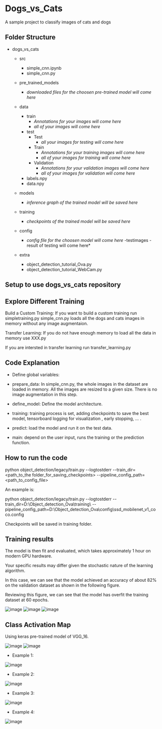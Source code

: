 
# Dogs_vs_Cats
A sample project to classify images of cats and dogs 

## Folder Structure
- dogs_vs_cats
  - src
    - simple_cnn.ipynb
    - simple_cnn.py

  - pre_trained_models
    - *downloaded files for the choosen pre-trained model will come here* 
  - data
    - train
      - *Annotations for your images will come here*
      - *all of your images will come here* 
    - test
	  - Test 
        - *all your images for testing will come here*	  
	  - Train 
		- *Annotations for your training images will come here*
		- *all of your images for training will come here*	  
	  - Validation
        - *Annotations for your validation images will come here*
        - *all of your images for validation will come here*
    - labels.npy
    - data.npy

   - models
     - *inference graph of the trained model will be saved here*
   - training
     - *checkpoints of the trained model will be saved here*
   - config
     - *config file for the choosen model will come here*
   -testimages
    -result of testing will come here*
   - extra
    	- object_detection_tutorial_Ova.py   
    	- object_detection_tutorial_WebCam.py
	

## Setup to use dogs_vs_cats repository 



## Explore Different Training
Build a Custom Training:
If you want to build a custom training run simpletraining.py
simple_cnn.py loads all the dogs and cats images in memory without any image augmentaion.

Transfer Learning: 
If you do not have enough memory to load all the data in memory use XXX.py

If you are intersted in transfer learning run transfer_learning.py

## Code Explanation
- Define global variables:
- prepare_data:
In simple_cnn.py, the whole images in the dataset are loaded in memory. All the images are resized to a given size. There is no image augmentation in this step. 

- define_model: Define the model architecture.

- training: training process is set, adding checkpoints to save the best model, tensorboard logging for visualization , early stopping, ... .


- predict: load the model and run it on the test data.

- main: depend on the user input, runs the training or the prediction function. 

## How to run the code


python object_detection/legacy/train.py --logtostderr --train_dir=<path_to_the folder_for_saving_checkpoints> --pipeline_config_path=<path_to_config_file>


An example is:

python object_detection/legacy/train.py --logtostderr --train_dir=D:\Object_detection_Ova\training\ --pipeline_config_path=D:\Object_detection_Ova\config\ssd_mobilenet_v1_coco.config

Checkpoints will be saved in training folder. 

## Training results

The model is then fit and evaluated, which takes approximately 1 hour on modern GPU hardware.

Your specific results may differ given the stochastic nature of the learning algorithm.

In this case, we can see that the model achieved an accuracy of about 82% on the validation dataset as shown in the following figure.

Reviewing this figure, we can see that the model has overfit the training dataset at 60 epochs.

![image](../dogs_vs_cats/models/simple-cnn_acc_loss_graph_v1.jpg)
![image](../dogs_vs_cats/models/simple-cnn_confusion_matrix.jpg)
![image](../dogs_vs_cats/models/simple-cnn_network_evaluation.jpg)

## Class Activation Map
Using keras pre-trained model of VGG_16.

![image](../dogs_vs_cats/models/cam_vgg_16/confusion_matrix.jpg)
![image](../dogs_vs_cats/models/cam_vgg_16/network_evaluation.jpg)

- Example 1:

![image](../dogs_vs_cats/models/cam_vgg_16/cam_cat_2.jpg)

- Example 2:

![image](../dogs_vs_cats/models/cam_vgg_16/cam_cat_3.jpg)

- Example 3:

![image](../dogs_vs_cats/models/cam_vgg_16/cam_dog_3.jpg)

- Example 4:

![image](../dogs_vs_cats/models/cam_vgg_16/cam_dog_5.jpg)



